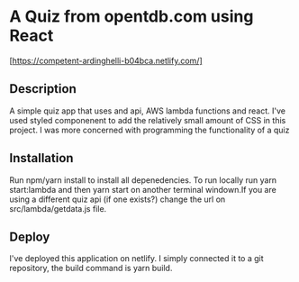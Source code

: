 # A Quiz from opentdb.com using React

[https://competent-ardinghelli-b04bca.netlify.com/]

## Description 

A simple quiz app that uses and api, AWS lambda functions and react. I've used styled componenent to  add the relatively small amount of CSS in this project. I was more concerned with programming the functionality of a quiz

## Installation
Run npm/yarn install to install all depenedencies. To run locally run yarn start:lambda and then yarn start on another terminal windown.If you are using a different quiz api (if one exists?) change the url on src/lambda/getdata.js file.

## Deploy

I've deployed this application on netlify. I simply connected it to a git repository, the build command is yarn build. 

